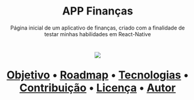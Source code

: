 <h1 align="center">APP Finanças</h1>

<p align="center"> Página inicial de um aplicativo de finanças, criado com a finalidade de testar minhas habilidades em React-Native </p>

<h1 align="center">     <img src="https://img.shields.io/badge/APP%20Finan%C3%A7as-React--Native-yellow"/>

<p align="center">
 <a href="#objetivo">Objetivo</a> •
 <a href="#roadmap">Roadmap</a> • 
 <a href="#tecnologias">Tecnologias</a> • 
 <a href="#contribuicao">Contribuição</a> • 
 <a href="#licenc-a">Licença</a> • 
 <a href="#autor">Autor</a>
</p>
